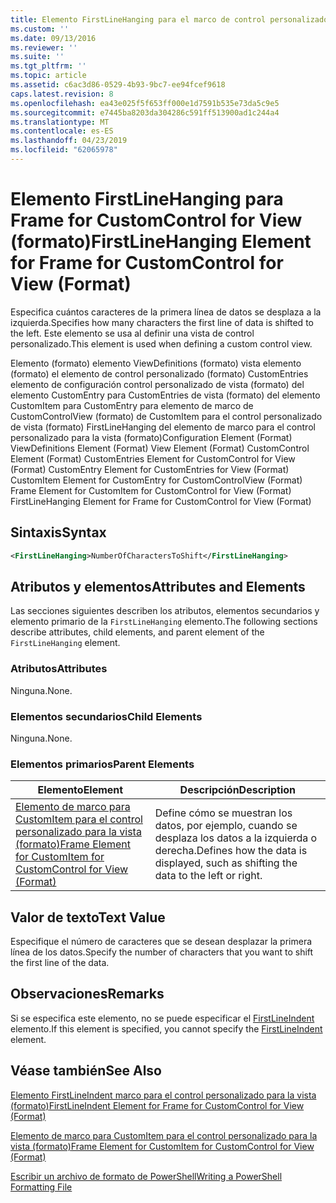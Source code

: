 ```yaml
---
title: Elemento FirstLineHanging para el marco de control personalizado para la vista (formato) | Microsoft Docs
ms.custom: ''
ms.date: 09/13/2016
ms.reviewer: ''
ms.suite: ''
ms.tgt_pltfrm: ''
ms.topic: article
ms.assetid: c6ac3d86-0529-4b93-9bc7-ee94fcef9618
caps.latest.revision: 8
ms.openlocfilehash: ea43e025f5f653ff000e1d7591b535e73da5c9e5
ms.sourcegitcommit: e7445ba8203da304286c591ff513900ad1c244a4
ms.translationtype: MT
ms.contentlocale: es-ES
ms.lasthandoff: 04/23/2019
ms.locfileid: "62065978"
---
```

# <a name="firstlinehanging-element-for-frame-for-customcontrol-for-view-format"></a><span data-ttu-id="0c8ae-102">Elemento FirstLineHanging para Frame for CustomControl for View (formato)</span><span class="sxs-lookup"><span data-stu-id="0c8ae-102">FirstLineHanging Element for Frame for CustomControl for View (Format)</span></span>

<span data-ttu-id="0c8ae-103">Especifica cuántos caracteres de la primera línea de datos se desplaza a la izquierda.</span><span class="sxs-lookup"><span data-stu-id="0c8ae-103">Specifies how many characters the first line of data is shifted to the left.</span></span> <span data-ttu-id="0c8ae-104">Este elemento se usa al definir una vista de control personalizado.</span><span class="sxs-lookup"><span data-stu-id="0c8ae-104">This element is used when defining a custom control view.</span></span>

<span data-ttu-id="0c8ae-105">Elemento (formato) elemento ViewDefinitions (formato) vista elemento (formato) el elemento de control personalizado (formato) CustomEntries elemento de configuración control personalizado de vista (formato) del elemento CustomEntry para CustomEntries de vista (formato) del elemento CustomItem para CustomEntry para elemento de marco de CustomControlView (formato) de CustomItem para el control personalizado de vista (formato) FirstLineHanging del elemento de marco para el control personalizado para la vista (formato)</span><span class="sxs-lookup"><span data-stu-id="0c8ae-105">Configuration Element (Format) ViewDefinitions Element (Format) View Element (Format) CustomControl Element (Format) CustomEntries Element for CustomControl for View (Format) CustomEntry Element for CustomEntries for View (Format) CustomItem Element for CustomEntry for CustomControlView (Format) Frame Element for CustomItem for CustomControl for View (Format) FirstLineHanging Element for Frame for CustomControl for View (Format)</span></span>

## <a name="syntax"></a><span data-ttu-id="0c8ae-106">Sintaxis</span><span class="sxs-lookup"><span data-stu-id="0c8ae-106">Syntax</span></span>

```xml
<FirstLineHanging>NumberOfCharactersToShift</FirstLineHanging>
```

## <a name="attributes-and-elements"></a><span data-ttu-id="0c8ae-107">Atributos y elementos</span><span class="sxs-lookup"><span data-stu-id="0c8ae-107">Attributes and Elements</span></span>

<span data-ttu-id="0c8ae-108">Las secciones siguientes describen los atributos, elementos secundarios y elemento primario de la `FirstLineHanging` elemento.</span><span class="sxs-lookup"><span data-stu-id="0c8ae-108">The following sections describe attributes, child elements, and parent element of the `FirstLineHanging` element.</span></span>

### <a name="attributes"></a><span data-ttu-id="0c8ae-109">Atributos</span><span class="sxs-lookup"><span data-stu-id="0c8ae-109">Attributes</span></span>

<span data-ttu-id="0c8ae-110">Ninguna.</span><span class="sxs-lookup"><span data-stu-id="0c8ae-110">None.</span></span>

### <a name="child-elements"></a><span data-ttu-id="0c8ae-111">Elementos secundarios</span><span class="sxs-lookup"><span data-stu-id="0c8ae-111">Child Elements</span></span>

<span data-ttu-id="0c8ae-112">Ninguna.</span><span class="sxs-lookup"><span data-stu-id="0c8ae-112">None.</span></span>

### <a name="parent-elements"></a><span data-ttu-id="0c8ae-113">Elementos primarios</span><span class="sxs-lookup"><span data-stu-id="0c8ae-113">Parent Elements</span></span>

|<span data-ttu-id="0c8ae-114">Elemento</span><span class="sxs-lookup"><span data-stu-id="0c8ae-114">Element</span></span>|<span data-ttu-id="0c8ae-115">Descripción</span><span class="sxs-lookup"><span data-stu-id="0c8ae-115">Description</span></span>|
|-------------|-----------------|
|[<span data-ttu-id="0c8ae-116">Elemento de marco para CustomItem para el control personalizado para la vista (formato)</span><span class="sxs-lookup"><span data-stu-id="0c8ae-116">Frame Element for CustomItem for CustomControl for View (Format)</span></span>](./frame-element-for-customitem-for-customcontrol-for-view-format.md)|<span data-ttu-id="0c8ae-117">Define cómo se muestran los datos, por ejemplo, cuando se desplaza los datos a la izquierda o derecha.</span><span class="sxs-lookup"><span data-stu-id="0c8ae-117">Defines how the data is displayed, such as shifting the data to the left or right.</span></span>|

## <a name="text-value"></a><span data-ttu-id="0c8ae-118">Valor de texto</span><span class="sxs-lookup"><span data-stu-id="0c8ae-118">Text Value</span></span>

<span data-ttu-id="0c8ae-119">Especifique el número de caracteres que se desean desplazar la primera línea de los datos.</span><span class="sxs-lookup"><span data-stu-id="0c8ae-119">Specify the number of characters that you want to shift the first line of the data.</span></span>

## <a name="remarks"></a><span data-ttu-id="0c8ae-120">Observaciones</span><span class="sxs-lookup"><span data-stu-id="0c8ae-120">Remarks</span></span>

<span data-ttu-id="0c8ae-121">Si se especifica este elemento, no se puede especificar el [FirstLineIndent](./firstlineindent-element-for-frame-for-customcontrol-for-view-format.md) elemento.</span><span class="sxs-lookup"><span data-stu-id="0c8ae-121">If this element is specified, you cannot specify the [FirstLineIndent](./firstlineindent-element-for-frame-for-customcontrol-for-view-format.md) element.</span></span>

## <a name="see-also"></a><span data-ttu-id="0c8ae-122">Véase también</span><span class="sxs-lookup"><span data-stu-id="0c8ae-122">See Also</span></span>

[<span data-ttu-id="0c8ae-123">Elemento FirstLineIndent marco para el control personalizado para la vista (formato)</span><span class="sxs-lookup"><span data-stu-id="0c8ae-123">FirstLineIndent Element for Frame for CustomControl for View (Format)</span></span>](./firstlineindent-element-for-frame-for-customcontrol-for-view-format.md)

[<span data-ttu-id="0c8ae-124">Elemento de marco para CustomItem para el control personalizado para la vista (formato)</span><span class="sxs-lookup"><span data-stu-id="0c8ae-124">Frame Element for CustomItem for CustomControl for View (Format)</span></span>](./frame-element-for-customitem-for-customcontrol-for-view-format.md)

[<span data-ttu-id="0c8ae-125">Escribir un archivo de formato de PowerShell</span><span class="sxs-lookup"><span data-stu-id="0c8ae-125">Writing a PowerShell Formatting File</span></span>](./writing-a-powershell-formatting-file.md)
